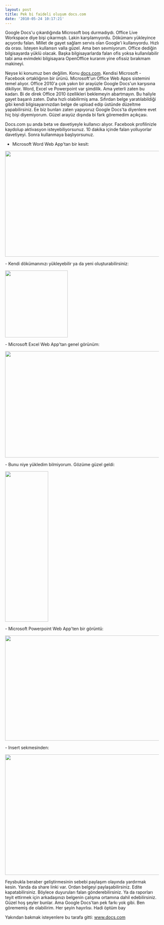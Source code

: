 ```yaml
---
layout: post
title: Pek bi faideli oluşum docs.com
date: '2010-05-24 10:17:21'
---
```


Google Docs'u çıkardığında Microsoft boş durmadıydı. Office Live Workspace diye bişi çıkarmıştı. Lakin karşılamıyordu. Dökümanı yükleyince açıyordu falan. Millet de gayet sağlam servis olan Google'i kullanıyordu. Hızlı da orası. İsteyen kullansın valla güzel. Ama ben sevmiyorum. Office dediğin bilgisayarda yüklü olacak. Başka bilgisayarlarda falan ofis yoksa kullanılabilir tabi ama evimdeki bilgisayara OpenOffice kurarım yine ofissiz bırakmam makineyi.

Neyse ki konumuz ben değilim. Konu <a href="http://docs.com/" target="_blank">docs.com</a>. Kendisi Microsoft - Facebook ortaklığının bir ürünü. Microsoft'un Office Web Apps sistemini temel alıyor. Office 2010'a çok yakın bir arayüzle Google Docs'un karşısına dikiliyor. Word, Excel ve Powerpoint var şimdilik. Ama yeterli zaten bu kadarı. Bi de direk Office 2010 özellikleri beklemeyin abartmayın. Bu haliyle gayet başarılı zaten. Daha hızlı olabilirmiş ama. Sıfırdan belge yaratılabildiği gibi kendi bilgisayarınızdan belge de upload edip üstünde düzeltme yapabilirsiniz. Ee biz bunları zaten yapıyoruz Google Docs'ta diyenlere evet hiç bişi diyemiyorum. Güzel arayüz dışında bi fark göremedim açıkçası.

Docs.com şu anda beta ve davetiyeyle kullanıcı alıyor. Facebook profilinizle kaydolup aktivasyon isteyebiliyorsunuz. 10 dakika içinde falan yolluyorlar davetiyeyi. Sonra kullanmaya başlıyorsunuz.

- Microsoft Word Web App'tan bir kesit:
<p style="text-align: center;"><a href="http://devdala.files.wordpress.com/2010/05/docs-com-1.jpg"><img class="aligncenter" src="http://devdala.files.wordpress.com/2010/05/docs-com-1.jpg" alt="" width="670" height="346" /></a></p>
<p style="text-align: center;"></p>
<p style="text-align: left;">- Kendi dökümanınızı yükleyebilir ya da yeni oluşturabilirsiniz:</p>
<p style="text-align: left;"><a href="http://devdala.files.wordpress.com/2010/05/docs-com-2.jpg"><img class="aligncenter" src="http://devdala.files.wordpress.com/2010/05/docs-com-2.jpg" alt="" width="205" height="219" /></a></p>
<p style="text-align: left;">- Microsoft Excel Web App'tan genel görünüm:</p>
<p style="text-align: center;"><a href="http://devdala.files.wordpress.com/2010/05/docs-com-3.jpg"><img class="aligncenter" src="http://devdala.files.wordpress.com/2010/05/docs-com-3.jpg" alt="" width="674" height="348" /></a></p>
<p style="text-align: left;">- Bunu niye yükledim bilmiyorum. Gözüme güzel geldi:</p>
<p style="text-align: left;"><a href="http://devdala.files.wordpress.com/2010/05/docs-com-4.jpg"><img class="aligncenter" src="http://devdala.files.wordpress.com/2010/05/docs-com-4.jpg" alt="" width="141" height="492" /></a></p>
<p style="text-align: left;">- Microsoft Powerpoint Web App'ten bir görüntü:</p>
<p style="text-align: center;"><a href="http://devdala.files.wordpress.com/2010/05/docs-com-5.jpg"><img class="aligncenter" src="http://devdala.files.wordpress.com/2010/05/docs-com-5.jpg" alt="" width="670" height="344" /></a></p>
<p style="text-align: left;">- Insert sekmesinden:</p>
<p style="text-align: center;"><a href="http://devdala.files.wordpress.com/2010/05/docs-com-6.jpg"><img class="aligncenter" src="http://devdala.files.wordpress.com/2010/05/docs-com-6.jpg" alt="" width="601" height="394" /></a></p>
<p style="text-align: left;">Feysbukla beraber geliştirmesinin sebebi paylaşım olayında yardırmak kesin. Yanda da share linki var. Ordan belgeyi paylaşabilirsiniz. Edite kapatabilirsiniz. Böylece duyuruları falan gönderebilirsiniz. Ya da raporları teyit ettirmek için arkadaşınızı belgenin çalışma ortamına dahil edebilirsiniz. Güzel hoş şeyler bunlar. Ama Google Docs'tan pek farkı yok gibi. Ben görememiş de olabilirim. Her şeyin hayırlısı. Hadi öptüm bay</p>
<p style="text-align: left;">Yakından bakmak isteyenlere bu tarafa gitti: <a href="http://www.docs.com" target="_blank">www.docs.com</a></p>